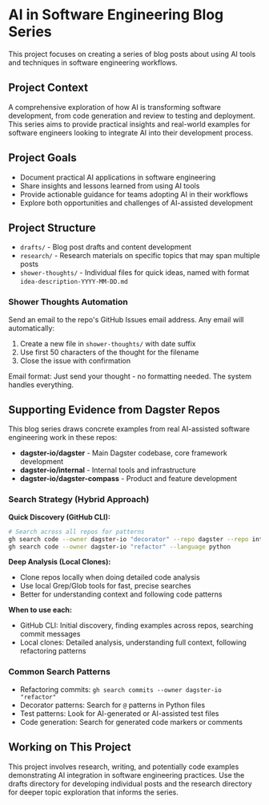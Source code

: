 # AI in Software Engineering Blog Series

This project focuses on creating a series of blog posts about using AI tools and techniques in software engineering workflows.

## Project Context

A comprehensive exploration of how AI is transforming software development, from code generation and review to testing and deployment. This series aims to provide practical insights and real-world examples for software engineers looking to integrate AI into their development process.

## Project Goals

- Document practical AI applications in software engineering
- Share insights and lessons learned from using AI tools
- Provide actionable guidance for teams adopting AI in their workflows
- Explore both opportunities and challenges of AI-assisted development

## Project Structure

- `drafts/` - Blog post drafts and content development
- `research/` - Research materials on specific topics that may span multiple posts
- `shower-thoughts/` - Individual files for quick ideas, named with format `idea-description-YYYY-MM-DD.md`

### Shower Thoughts Automation

Send an email to the repo's GitHub Issues email address. Any email will automatically:
1. Create a new file in `shower-thoughts/` with date suffix
2. Use first 50 characters of the thought for the filename
3. Close the issue with confirmation

Email format: Just send your thought - no formatting needed. The system handles everything.

## Supporting Evidence from Dagster Repos

This blog series draws concrete examples from real AI-assisted software engineering work in these repos:

- **dagster-io/dagster** - Main Dagster codebase, core framework development
- **dagster-io/internal** - Internal tools and infrastructure  
- **dagster-io/dagster-compass** - Product and feature development

### Search Strategy (Hybrid Approach)

**Quick Discovery (GitHub CLI):**
```bash
# Search across all repos for patterns
gh search code --owner dagster-io "decorator" --repo dagster --repo internal --repo dagster-compass
gh search code --owner dagster-io "refactor" --language python
```

**Deep Analysis (Local Clones):**
- Clone repos locally when doing detailed code analysis
- Use local Grep/Glob tools for fast, precise searches
- Better for understanding context and following code patterns

**When to use each:**
- GitHub CLI: Initial discovery, finding examples across repos, searching commit messages
- Local clones: Detailed analysis, understanding full context, following refactoring patterns

### Common Search Patterns

- Refactoring commits: `gh search commits --owner dagster-io "refactor"`
- Decorator patterns: Search for `@` patterns in Python files
- Test patterns: Look for AI-generated or AI-assisted test files
- Code generation: Search for generated code markers or comments

## Working on This Project

This project involves research, writing, and potentially code examples demonstrating AI integration in software engineering practices. Use the drafts directory for developing individual posts and the research directory for deeper topic exploration that informs the series.